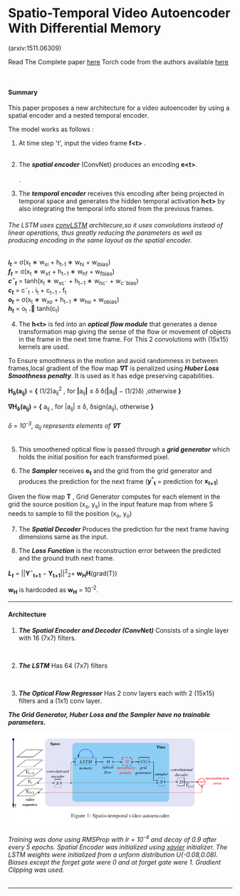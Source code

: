# Spatio-Temporal Video Autoencoder With Differential Memory
(arxiv:1511.06309)

Read The Complete paper <a href='https://arxiv.org/abs/1511.06309'>here</a>
Torch code from the authors available <a href='https://github.com/viorik/ConvLSTM'>here</a>

<br />

#### Summary

This paper proposes a new architecture for a video autoencoder by using a spatial encoder and a nested temporal encoder.

The model works as follows :
1. At time step 't', input the video frame <b>f\<t\></b> .<br /><br />

2. The *<b>spatial encoder</b>* (ConvNet) produces an encoding <b>e\<t\></b>.<br /><br />.

3. The *<b>temporal encoder</b>* receives this encoding after being projected in temporal space and generates the hidden temporal activation <b>h\<t\></b> by also integrating the temporal info stored from the previous frames.

######  The LSTM uses <a href='https://arxiv.org/abs/1506.04214'>convLSTM</a> architecure,so it uses convolutions instead of linear operations, thus greatly reducing the parameters as well as producing encoding in the same layout as the spatial encoder. 


<b><i>i<sub>t</sub></i></b> = σ(x<sub>t</sub> ∗ w<sub>xi</sub> + h<sub>t-1</sub> ∗ w<sub>hi</sub> + w<sub>ibias</sub>)<br />
<b><i>f<sub>t</sub></i></b> = σ(x<sub>t</sub> ∗ w<sub>xf</sub> + h<sub>t−1</sub> ∗ w<sub>hf</sub> + w<sub>fbias</sub>)<br />
<b><i>c˜<sub>t</sub></i></b> = tanh(x<sub>t</sub> ∗ w<sub>xc˜</sub> + h<sub>t−1</sub> ∗ w<sub>hc˜</sub> + w<sub>c˜bias</sub>)<br />
<b><i>c<sub>t</sub></i></b> = c˜<sub>t</sub> <b>.</b> i<sub>t</sub> + c<sub>t−1</sub> <b>.</b> f<sub>t</sub><br />
<b><i>o<sub>t</sub></i></b> = σ(x<sub>t</sub> ∗ w<sub>xo</sub> + h<sub>t−1</sub> ∗ w<sub>ho</sub> + w<sub>obias</sub>)<br/>
<b><i>h<sub>t</sub></i></b> = o<sub>t</sub> <b>.</b> tanh(c<sub>t</sub>)<br />




4. The <b>h\<t\></b> is fed into an *<b>optical flow module</b>* that generates a dense transformation map giving the sense of the flow or movement of objects in the frame in the next time frame.
For This 2 convolutions with (15x15) kernels are used.

To Ensure smoothness in the motion and avoid randomness in between frames,local gradient of the flow map <b>∇T</b> is penalized using *<b>Huber Loss Smoothness penalty</b>*.
It is used as it has edge preserving capabilities.

<b>H<sub>δ</sub>(a<sub>ij</sub>)</b> = <b>{</b>
 (1/2)a<sub>ij</sub><sup>2</sup>  ,   for <b>|</b>a<sub>ij</sub><b>|</b> ≤ δ 
δ(<b>|</b>a<sub>ij</sub><b>|</b> − (1/2)δ)     ,otherwise
										<b>}</b>

<b>∇H<sub>δ</sub>(a<sub>ij</sub>)</b> = <b>{</b>
a<sub>ij</sub> ,   for |a<sub>ij</sub>| ≤ δ,
δsign(a<sub>ij</sub>), otherwise
<b>}</b>


###### δ = 10<sup>-3</sup>, a<sub>ij</sub> represents elements of <b>∇T</b>


5. This smoothened optical flow is passed through a *<b>grid generator</b>* which holds the initial position for each transformed pixel.

6. The *<b>Sampler</b>* receives <b>e<sub>t</sub></b> and the grid from the grid generator and produces the prediction for the next frame (<b>y<sup>^</sup><sub>t</sub></b> = prediction for <b>x<sub>t+1</sub></b>)

 Given the flow map <b>T</b> , Grid Generator computes for
each element in the grid the source position (x<sub>s</sub>, y<sub>s</sub>) in the input feature map from where S needs to sample to fill the position (x<sub>o</sub>, y<sub>o</sub>)


7. The *<b>Spatial Decoder</b>* Produces the prediction for the next frame having dimensions same as the input.

8. The *<b>Loss Function</b>* is the reconstruction error between the predicted and the ground truth next frame.

<b><i>L<sub>t</sub></i></b> = ||<b>Y˜<sub>t+1</sub></b> − <b>Y<sub>t+1</sub></b>||<sup>2</sup><sub>2</sub>+ <b>w<sub>H</sub>H</b>(grad(T))

<b>w<sub>H</sub></b> is hardcoded as <b>w<sub>H</sub></b> = 10<sup>-2</sup>.

_____________________________________________________________________________________

#### Architecture

1. *<b>The Spatial Encoder and Decoder (ConvNet)</b>*
Consists of a single layer with 16 (7x7) filters.
<br/>

2. *<b>The LSTM</b>* 
Has 64 (7x7) filters
<br/>

3. *<b>The Optical Flow Regressor</b>*
Has 2 conv layers each with 2 (15x15) filters and a (1x1) conv layer.

*<b>The Grid Generator, Huber Loss and the Sampler have no trainable parameters.</b>*

<img src='./spation.png' alt='spatio-temporal video autoencoder'/>


###### Training was done using RMSProp with lr = 10<sup>-4</sup> and decay of 0.9 after every 5 epochs. Spatial Encoder was initialized using <u>xavier</u> initializer. The LSTM weights were initialized from a unform distribution U(-0.08,0.08). Biases except the forget gate were 0 and at forget gate were 1. Gradient Clipping was used.


_____________________________________________________________________________________
